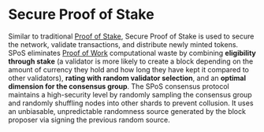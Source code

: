 # Secure Proof of Stake

Similar to traditional [Proof of Stake](Proof_of_Stake.md), Secure Proof of Stake is used to secure the network, validate transactions, and distribute newly minted tokens.
SPoS eliminates [Proof of Work](Proof_of_work.md) computational waste by combining **eligibility through stake** (a validator is more likely to create a block depending on the amount of currency they hold and how long they have kept it compared to other validators), **rating with random validator selection**, and an **optimal dimension for the consensus group**. 
The SPoS consensus protocol maintains a high-security level by randomly sampling the consensus group and randomly shuffling nodes into other shards to prevent collusion. It uses an unbiasable, unpredictable randomness source generated by the block proposer via signing the previous random source.
